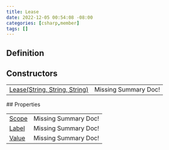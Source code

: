 ```yaml
---
title: Lease
date: 2022-12-05 00:54:08 -08:00
categories: [csharp,member]
tags: []
---
```


## Definition
## Constructors
<table><tr><td><!--/posts/csharp.member.entitydb.common.leases.lease-.ctor#.../--><a href='#'>Lease(String, String, String)</a></td><td>Missing Summary Doc!</td></tr></table>
## Properties
<table><tr><td><!--/posts/csharp.member.entitydb.common.leases.lease.scope/--><a href='#'>Scope</a></td><td>Missing Summary Doc!</td></tr><tr><td><!--/posts/csharp.member.entitydb.common.leases.lease.label/--><a href='#'>Label</a></td><td>Missing Summary Doc!</td></tr><tr><td><!--/posts/csharp.member.entitydb.common.leases.lease.value/--><a href='#'>Value</a></td><td>Missing Summary Doc!</td></tr></table>
